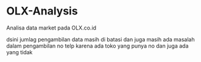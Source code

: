 # OLX-Analysis
Analisa data market pada OLX.co.id

dsini jumlag pengambilan data masih di batasi
dan juga masih ada masalah dalam pengambilan no telp karena ada toko yang punya no dan juga ada yang tidak
